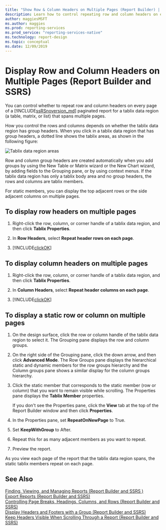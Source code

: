 ```yaml
---
title: "Show Row & Column Headers on Multiple Pages (Report Builder) | Microsoft Docs"
description: Learn how to control repeating row and column headers on every page of a paginated report for a tablix data region that spans multiple pages in Report Builder.
author: maggiesMSFT
ms.author: maggies
ms.prod: reporting-services
ms.prod_service: "reporting-services-native"
ms.technology: report-design
ms.topic: conceptual
ms.date: 12/09/2019
---
```


# Display Row and Column Headers on Multiple Pages (Report Builder and SSRS)

  You can control whether to repeat row and column headers on every page of a [!INCLUDE[ssRSnoversion_md](../../includes/ssrsnoversion-md.md)] paginated report for a tablix data region (a table, matrix, or list) that spans multiple pages.
  
 How you control the rows and columns depends on whether the tablix data region has group headers. When you click in a tablix data region that has group headers, a dotted line shows the tablix areas, as shown in the following figure:  
  
 ![Tablix data region areas](../../reporting-services/report-design/media/rs-tablixareas.gif "Tablix data region areas")  
  
 Row and column group headers are created automatically when you add groups by using the New Table or Matrix wizard or the New Chart wizard, by adding fields to the Grouping pane, or by using context menus. If the tablix data region has only a tablix body area and no group headers, the rows and columns are tablix members.  
  
 For static members, you can display the top adjacent rows or the side adjacent columns on multiple pages.  
  
## To display row headers on multiple pages  
  
1. Right-click the row, column, or corner handle of a tablix data region, and then click **Tablix Properties**.  
  
2. In **Row Headers**, select **Repeat header rows on each page**.  
  
3. [!INCLUDE[clickOK](../../includes/clickok-md.md)]  
  
## To display column headers on multiple pages  
  
1. Right-click the row, column, or corner handle of a tablix data region, and then click **Tablix Properties**.  
  
2. In **Column Headers**, select **Repeat header columns on each page**.  
  
3. [!INCLUDE[clickOK](../../includes/clickok-md.md)]  
  
## To display a static row or column on multiple pages  
  
1. On the design surface, click the row or column handle of the tablix data region to select it. The Grouping pane displays the row and column groups.  
  
2. On the right side of the Grouping pane, click the down arrow, and then click **Advanced Mode**. The Row Groups pane displays the hierarchical static and dynamic members for the row groups hierarchy and the Column groups pane shows a similar display for the column groups hierarchy.  
  
3. Click the static member that corresponds to the static member (row or column) that you want to remain visible while scrolling. The Properties pane displays the **Tablix Member** properties.  
  
     If you don't see the Properties pane, click the **View** tab at the top of the Report Builder window and then click **Properties**.  
  
4. In the Properties pane, set **RepeatOnNewPage** to True.  
  
5. Set **KeepWithGroup** to After.  
  
6. Repeat this for as many adjacent members as you want to repeat.  
  
7. Preview the report.  
  
 As you view each page of the report that the tablix data region spans, the static tablix members repeat on each page.  
  
## See Also  
 [Finding, Viewing, and Managing Reports &#40;Report Builder and SSRS &#41;](../../reporting-services/report-builder/finding-viewing-and-managing-reports-report-builder-and-ssrs.md)   
 [Export Reports &#40;Report Builder and SSRS&#41;](../../reporting-services/report-builder/export-reports-report-builder-and-ssrs.md)   
 [Controlling Page Breaks, Headings, Columns, and Rows &#40;Report Builder and SSRS&#41;](../../reporting-services/report-design/controlling-page-breaks-headings-columns-and-rows-report-builder-and-ssrs.md)   
 [Display Headers and Footers with a Group &#40;Report Builder and SSRS&#41;](../../reporting-services/report-design/display-headers-and-footers-with-a-group-report-builder-and-ssrs.md)   
 [Keep Headers Visible When Scrolling Through a Report &#40;Report Builder and SSRS&#41;](../../reporting-services/report-design/keep-headers-visible-when-scrolling-through-a-report-report-builder-and-ssrs.md)  
  
  
